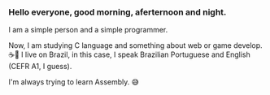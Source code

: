 
### Hello everyone, good morning, aferternoon and night.
I am a simple person and a simple programmer.

Now, I am studying C language and something about web or game develop. ☕🦆 
I live on Brazil, in this case, I speak Brazilian Portuguese and English (CEFR A1, I guess).

I'm always trying to learn Assembly. 😅
